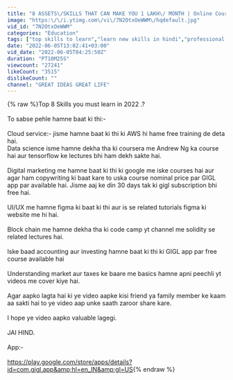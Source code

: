 ```yaml
---
title: "8 ASSETS\/SKILLS THAT CAN MAKE YOU 1 LAKH\/ MONTH | Online Courses | RICH DAD POOR DAD"
image: "https:\/\/i.ytimg.com\/vi\/7N2OtxOeWWM\/hqdefault.jpg"
vid_id: "7N2OtxOeWWM"
categories: "Education"
tags: ["top skills to learn","learn new skills in hindi","professional skills course"]
date: "2022-06-05T13:02:41+03:00"
vid_date: "2022-06-05T04:25:50Z"
duration: "PT10M25S"
viewcount: "27241"
likeCount: "3515"
dislikeCount: ""
channel: "GREAT IDEAS GREAT LIFE"
---
```

{% raw %}Top 8 Skills you must learn in 2022 .?<br /><br />To sabse pehle hamne baat ki thi:-<br /><br />Cloud service:- jisme hamne baat ki thi ki AWS hi hame free training de deta hai.<br />Data science isme hamne dekha tha ki coursera me Andrew Ng ka course hai aur tensorflow ke lectures bhi ham dekh sakte hai.<br /><br />Digital marketing me hamne baat ki thi ki google me iske courses hai aur agar ham copywriting ki baat kare to uska course nominal price par GIGL app par available hai. Jisme aaj ke din 30 days tak ki gigl subscription bhi free hai.<br /><br />UI/UX me hamne figma ki baat ki thi aur is se related tutorials figma ki website me hi hai.<br /><br />Block chain me hamne dekha tha ki code camp yt channel me solidity se related lectures hai.<br /><br />Iske baad accounting aur investing hamne baat ki thi ki GIGL app par free  course available hai<br /><br />Understanding market aur taxes ke baare me basics hamne apni peechli yt videos me cover kiye hai.<br /><br />Agar aapko lagta hai ki ye video aapke kisi friend ya family member ke kaam aa sakti hai to ye video aap unke saath zaroor share kare.<br /><br />I hope ye video aapko valuable lagegi.<br /><br />JAI HIND.<br /><br />App:-<br /><br /><a rel="nofollow" target="blank" href="https://play.google.com/store/apps/details?id=com.gigl.app&amp;hl=en_IN&amp;gl=US">https://play.google.com/store/apps/details?id=com.gigl.app&amp;hl=en_IN&amp;gl=US</a>{% endraw %}
